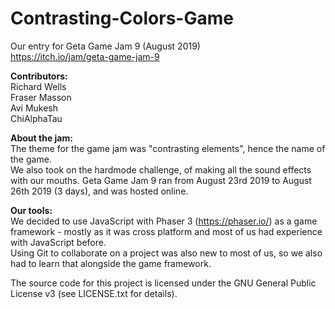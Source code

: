 # Contrasting-Colors-Game

Our entry for Geta Game Jam 9 (August 2019) <br>
https://itch.io/jam/geta-game-jam-9

**Contributors:** <br>
Richard Wells <br>
Fraser Masson <br>
Avi Mukesh <br>
ChiAlphaTau <br>

**About the jam:** <br>
The theme for the game jam was "contrasting elements", hence the name of the game. <br>
We also took on the hardmode challenge, of making all the sound effects with our mouths.
Geta Game Jam 9 ran from August 23rd 2019 to August 26th 2019 (3 days), and was hosted online. <br>

**Our tools:** <br>
We decided to use JavaScript with Phaser 3 (https://phaser.io/) as a game framework - mostly as it was cross platform and most of us had experience with JavaScript before. <br>
Using Git to collaborate on a project was also new to most of us, so we also had to learn that alongside the game framework.

The source code for this project is licensed under the GNU General Public License v3 (see LICENSE.txt for details).